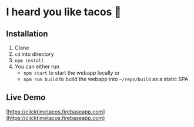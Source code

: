 # I heard you like tacos 🌮

## Installation

1. Clone
2. `cd` into directory
3. `npm install`
4. You can either run
    - `npm start` to start the webapp locally or
    - `npm run build` to build the webapp into `~/repo/build` as a static SPA

## Live Demo

[https://clicktimetacos.firebaseapp.com](https://clicktimetacos.firebaseapp.com)
